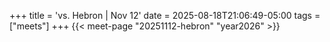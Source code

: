 +++
title = 'vs. Hebron | Nov 12'
date = 2025-08-18T21:06:49-05:00
tags = ["meets"]
+++
{{< meet-page "20251112-hebron" "year2026" >}}